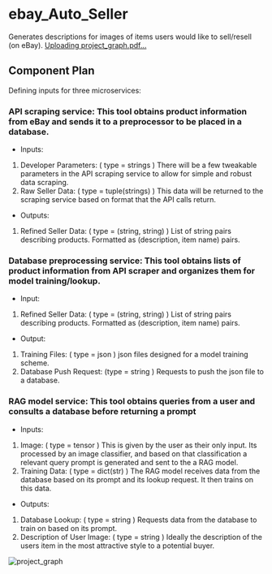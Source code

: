 # ebay_Auto_Seller
Generates descriptions for images of items users would like to sell/resell (on eBay).
[Uploading project_graph.pdf…]()

## Component Plan

Defining inputs for three microservices:
 
###	API scraping service: This tool obtains product information from eBay and sends it to a preprocessor to be placed in a database.
-	Inputs: 
1.	Developer Parameters: ( type = strings )
There will be a few tweakable parameters in the API scraping service to allow for simple and robust data scraping. 
2.	Raw Seller Data: ( type = tuple(strings) )
This data will be returned to the scraping service based on format that the API calls return.
-	Outputs: 
1.	Refined Seller Data: ( type = (string, string) )
List of string pairs describing products. Formatted as (description, item name) pairs.
 
###	Database preprocessing service: This tool obtains lists of product information from API scraper and organizes them for model training/lookup.
-	Input: 
1.	Refined Seller Data: ( type = (string, string) )
List of string pairs describing products. Formatted as (description, item name) pairs.
-	Output:
1.	Training Files: ( type = json )
json files designed for a model training scheme.
2.	Database Push Request: (type = string )
Requests to push the json file to a database.
 
###	RAG model service: This tool obtains queries from a user and consults a database before returning a prompt
-	Inputs: 
1.	Image: ( type = tensor )
This is given by the user as their only input. Its processed by an image classifier, and based on that classification a relevant query prompt is generated and sent to the a RAG model.
2.	Training Data: ( type = dict(str) )
The RAG model receives data from the database based on its prompt and its lookup request. It then trains on this data.
 
-	Outputs:
1.	Database Lookup: ( type = string )
Requests data from the database to train on based on its prompt.
2.	Description of User Image: ( type = string )
Ideally the description of the users item in the most attractive style to a potential buyer.
 
![project_graph](https://github.com/rfeinberg3/ebay_Auto_Seller/assets/95943957/a0a61ac8-52f8-4a5b-b588-9d5fa1e9c21d)



